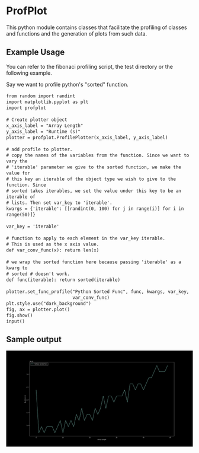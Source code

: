 # ProfPlot

This python module contains classes that facilitate the profiling of classes
and functions and the generation of plots from such data.

## Example Usage
You can refer to the fibonaci profiling script, the test directory or the
following example.

Say we want to profile python's "sorted" function.
~~~
from random import randint
import matplotlib.pyplot as plt
import profplot

# Create plotter object
x_axis_label = "Array Length"
y_axis_label = "Runtime (s)"
plotter = profplot.ProfilePlotter(x_axis_label, y_axis_label)

# add profile to plotter.
# copy the names of the variables from the function. Since we want to vary the
# 'iterable' parameter we give to the sorted function, we make the value for
# this key an iterable of the object type we wish to give to the function. Since
# sorted takes iterables, we set the value under this key to be an iterable of
# lists. Then set var_key to 'iterable'.
kwargs = {'iterable': [[randint(0, 100) for j in range(i)] for i in range(50)]}

var_key = 'iterable'

# function to apply to each element in the var_key iterable.
# This is used as the x axis value.
def var_conv_func(x): return len(x)

# we wrap the sorted function here because passing 'iterable' as a kwarg to
# sorted # doesn't work.
def func(iterable): return sorted(iterable)

plotter.set_func_profile("Python Sorted Func", func, kwargs, var_key,
                         var_conv_func)
plt.style.use("dark_background")
fig, ax = plotter.plot()
fig.show()
input()
~~~

## Sample output
![](./docs/prof_plotter_eg_usage_plot.png)
